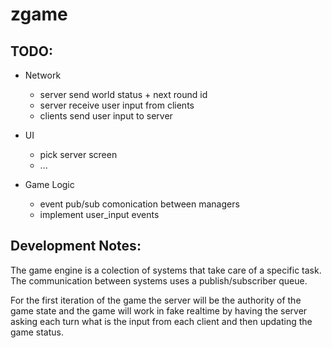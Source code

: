 zgame
=====

TODO:
-----
- Network
  - server send world status + next round id
  - server receive user input from clients
  - clients send user input to server

- UI
  - pick server screen
  - ...

- Game Logic
  - event pub/sub comonication between managers
  - implement user_input events


Development Notes:
------------------
The game engine is a colection of systems that take care of a specific task.
The communication between systems uses a publish/subscriber queue.

For the first iteration of the game the server will be the authority of the game state and the game will work in fake realtime by having the server asking each turn what is the input from each client and then updating the game status.
